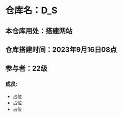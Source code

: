 # 仓库名：D_S
## 本仓库用处：搭建网站
## 仓库搭建时间：2023年9月16日08点
## 参与者：22级
### 成员: 

<ul style="left:40px">
    <li>占位</li>
    <li>占位</li>
    <li>占位</li>
</ul>

